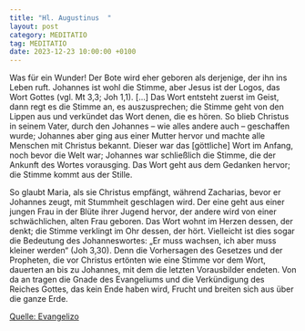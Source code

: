 ```yaml
---
title: "Hl. Augustinus  "
layout: post
category: MEDITATIO
tag: MEDITATIO
date: 2023-12-23 10:00:00 +0100
---
```

Was für ein Wunder! Der Bote wird eher geboren als derjenige, der ihn ins Leben ruft. Johannes ist wohl die Stimme, aber Jesus ist der Logos, das Wort Gottes (vgl. Mt 3,3; Joh 1,1). […] Das Wort entsteht zuerst im Geist, dann regt es die Stimme an, es auszusprechen; die Stimme geht von den Lippen aus und verkündet das Wort denen, die es hören.<!--more--> So blieb Christus in seinem Vater, durch den Johannes – wie alles andere auch – geschaffen wurde; Johannes aber ging aus einer Mutter hervor und machte alle Menschen mit Christus bekannt. Dieser war das [göttliche] Wort im Anfang, noch bevor die Welt war; Johannes war schließlich die Stimme, die der Ankunft des Wortes vorausging. Das Wort geht aus dem Gedanken hervor; die Stimme kommt aus der Stille.

So glaubt Maria, als sie Christus empfängt, während Zacharias, bevor er Johannes zeugt, mit Stummheit geschlagen wird. Der eine geht aus einer jungen Frau in der Blüte ihrer Jugend hervor, der andere wird von einer schwächlichen, alten Frau geboren. Das Wort wohnt im Herzen dessen, der denkt; die Stimme verklingt im Ohr dessen, der hört. Vielleicht ist dies sogar die Bedeutung des Johanneswortes: „Er muss wachsen, ich aber muss kleiner werden“ (Joh 3,30). Denn die Vorhersagen des Gesetzes und der Propheten, die vor Christus ertönten wie eine Stimme vor dem Wort, dauerten an bis zu Johannes, mit dem die letzten Vorausbilder endeten. Von da an tragen die Gnade des Evangeliums und die Verkündigung des Reiches Gottes, das kein Ende haben wird, Frucht und breiten sich aus über die ganze Erde.


[Quelle: Evangelizo](https://evangeliumtagfuertag.org/DE/gospel)